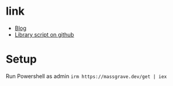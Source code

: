 # link
- [Blog](https://lehait.net/activation-script-active-win-10-11-digital-license-va-office/) 
- [Library script on github](https://github.com/massgravel/Microsoft-Activation-Scripts/tree/master/MAS/Separate-Files-Version/Activators)
# Setup 
Run Powershell as admin `irm https://massgrave.dev/get | iex`
